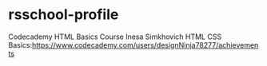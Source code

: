 # rsschool-profile
Codecademy HTML Basics Course
Inesa Simkhovich
HTML CSS Basics:https://www.codecademy.com/users/designNinja78277/achievements
